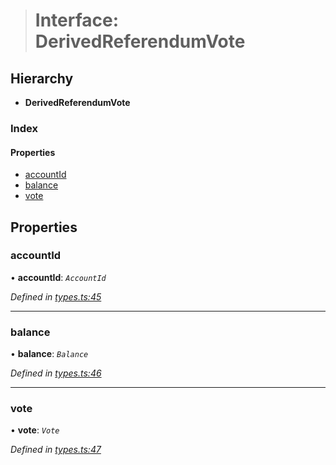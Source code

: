 > # Interface: DerivedReferendumVote

## Hierarchy

* **DerivedReferendumVote**

### Index

#### Properties

* [accountId](_types_.derivedreferendumvote.md#accountid)
* [balance](_types_.derivedreferendumvote.md#balance)
* [vote](_types_.derivedreferendumvote.md#vote)

## Properties

###  accountId

• **accountId**: *`AccountId`*

*Defined in [types.ts:45](https://github.com/polkadot-js/api/blob/edea20d/packages/api-derive/src/types.ts#L45)*

___

###  balance

• **balance**: *`Balance`*

*Defined in [types.ts:46](https://github.com/polkadot-js/api/blob/edea20d/packages/api-derive/src/types.ts#L46)*

___

###  vote

• **vote**: *`Vote`*

*Defined in [types.ts:47](https://github.com/polkadot-js/api/blob/edea20d/packages/api-derive/src/types.ts#L47)*